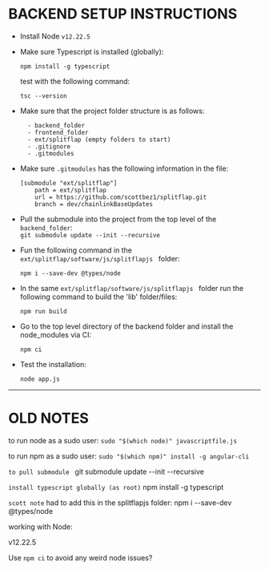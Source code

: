 
# BACKEND SETUP INSTRUCTIONS

* Install Node `v12.22.5`

* Make sure Typescript is installed (globally):

    `npm install -g typescript` 

    test with the following command: 

    `tsc --version`


* Make sure that the project folder structure is as follows:

        - backend_folder
        - frontend_folder
        - ext/splitflap (empty folders to start)
        - .gitignore
        - .gitmodules

* Make sure `.gitmodules` has the following information in the file:

    ```
    [submodule "ext/splitflap"]
	    path = ext/splitflap
	    url = https://github.com/scottbez1/splitflap.git
	    branch = dev/chainlinkBaseUpdates

    ```

* Pull the submodule into the project from the top level of the `backend_folder`:  
`git submodule update --init --recursive`


* Fun the following command in the `ext/splitflap/software/js/splitflapjs ` folder:

    `npm i --save-dev @types/node`

* In the same `ext/splitflap/software/js/splitflapjs ` folder run the following command to build the 'lib' folder/files:

    `npm run build`

* Go to the top level directory of the backend folder and install the node_modules via CI:

    `npm ci`

* Test the installation:

    `node app.js`





---


# OLD NOTES

to run node as a sudo user:
`sudo "$(which node)" javascriptfile.js`

to run npm as a sudo user:
`sudo "$(which npm)" install -g angular-cli`

`to pull submodule `
git submodule update --init --recursive

`install typescript globally (as root)`
npm install -g typescript 

`scott note`
had to add this in the splitflapjs folder: npm i --save-dev @types/node



working with Node:

v12.22.5


Use `npm ci` to avoid any weird node issues?


